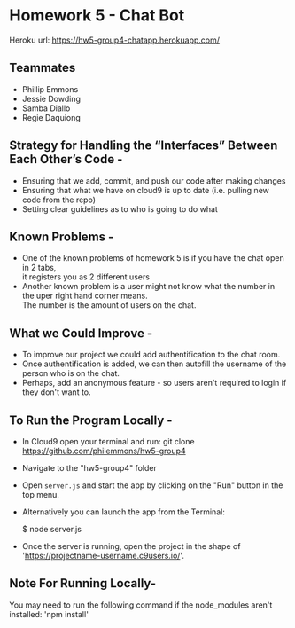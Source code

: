 # Homework 5 - Chat Bot

Heroku url: https://hw5-group4-chatapp.herokuapp.com/

## Teammates

* Phillip Emmons
* Jessie Dowding
* Samba Diallo
* Regie Daquiong

## Strategy for Handling the “Interfaces” Between Each Other’s Code -

* Ensuring that we add, commit, and push our code after making changes
* Ensuring that what we have on cloud9 is up to date (i.e. pulling new code from the repo)
* Setting clear guidelines as to who is going to do what

## Known Problems -

* One of the known problems of homework 5 is if you have the chat open in 2 tabs, <br> it registers you as 2 different users
* Another known problem is a user might not know what the number in the uper right hand corner means. <br> The number is the amount of users on the chat.

## What we Could Improve -

* To improve our project we could add authentification to the chat room.
* Once authentification is added, we can then autofill the username of the person who is on the chat.
* Perhaps, add an anonymous feature - so users aren't required to login if they don't want to.


## To Run the Program Locally -

* In Cloud9 open your terminal and run: git clone https://github.com/philemmons/hw5-group4
* Navigate to the "hw5-group4" folder
* Open `server.js` and start the app by clicking on the "Run" button in the top menu.
* Alternatively you can launch the app from the Terminal:

    $ node server.js
    
* Once the server is running, open the project in the shape of 'https://projectname-username.c9users.io/'.

## Note For Running Locally-

You may need to run the following command if the node_modules aren't installed: 'npm install'